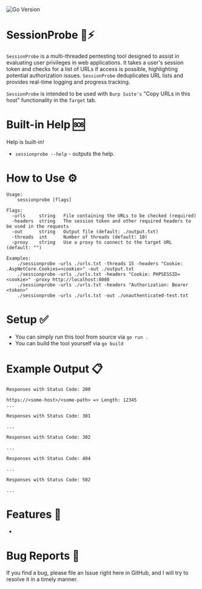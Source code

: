 ![Go Version](https://img.shields.io/github/go-mod/go-version/fw10/sessionprobe)

# SessionProbe 🚀⚡

`SessionProbe` is a multi-threaded pentesting tool designed to assist in evaluating user privileges in web applications. It takes a user's session token and checks for a list of URLs if access is possible, highlighting potential authorization issues. `SessionProbe` deduplicates URL lists and provides real-time logging and progress tracking.

`SessionProbe` is intended to be used with `Burp Suite's` "Copy URLs in this host" functionality in the `Target` tab. 

# Built-in Help 🆘

Help is built-in!

- `sessionprobe --help` - outputs the help.

# How to Use ⚙

```text
Usage:
    sessionprobe [flags]

Flags:
  -urls     string   File containing the URLs to be checked (required)
  -headers  string   The session token and other required headers to be used in the requests
  -out      string   Output file (default: ./output.txt)
  -threads  int      Number of threads (default: 10)
  -proxy    string   Use a proxy to connect to the target URL (default: "")

Examples:
    ./sessionprobe -urls ./urls.txt -threads 15 -headers "Cookie: .AspNetCore.Cookies=<cookie>" -out ./output.txt
    ./sessionprobe -urls ./urls.txt -headers "Cookie: PHPSESSID=<cookie>" -proxy http://localhost:8080
    ./sessionprobe -urls ./urls.txt -headers "Authorization: Bearer <token>"
    ./sessionprobe -urls ./urls.txt -out ./unauthenticated-test.txt
```

# Setup ✅

- You can simply run this tool from source via `go run .` 
- You can build the tool yourself via `go build`

# Example Output 📋

```
Responses with Status Code: 200

https://<some-host>/<some-path> => Length: 12345
...

Responses with Status Code: 301

...

Responses with Status Code: 302

...

Responses with Status Code: 404

...

Responses with Status Code: 502

...

```

# Features 🔎 

- <tbd>

# Bug Reports 🐞

If you find a bug, please file an Issue right here in GitHub, and I will try to resolve it in a timely manner.
